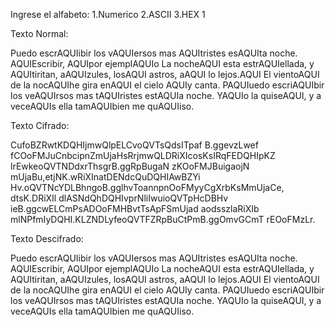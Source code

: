 Ingrese el alfabeto: 1.Numerico 2.ASCII 3.HEX 1

Texto Normal:

Puedo escrAQUIibir los vAQUIersos mas AQUItristes esAQUIta noche. AQUIEscribir, AQUIpor ejemplAQUIo La nocheAQUI esta estrAQUIellada, y AQUItiritan, aAQUIzules, losAQUI astros, aAQUI lo lejos.AQUI El vientoAQUI de la nocAQUIhe gira enAQUI el cielo AQUIy canta. PAQUIuedo escriAQUIbir los veAQUIrsos mas tAQUIristes estAQUIa noche. YAQUIo la quiseAQUI, y a veceAQUIs ella tamAQUIbien me quAQUIiso.

Texto Cifrado:

CufoBZRwtKDQHIjmwQlpELCvoQVTsQdsITpaf B.ggevzLwef fCOoFMJuCnbcipnZmUjaHsRrjmwQLDRiXIcosKsIRqFEDQHIpKZ lrEwkeoQVTNDdxrThsgrB.ggRpBugaN zKOoFMJBuigaojN mUjaBu,etjNK.wRiXInatDENdcQuDQHIAwBZYi Hv.oQVTNcYDLBhngoB.gglhvToannpnOoFMyyCgXrbKsMmUjaCe, dtsK.DRiXIl dlASNdQhDQHIvprNliIwuioQVTpHcDBHv ieB.ggcwELCmPsADOoFMHBvtTsApFSmUjad aodsszlaRiXIb mlNPfmIyDQHI.KLZNDLyfeoQVTFZRpBuCtPmB.ggOmvGCmT rEOoFMzLr.

Texto Descifrado:

Puedo escrAQUIibir los vAQUIersos mas AQUItristes esAQUIta noche. AQUIEscribir, AQUIpor ejemplAQUIo La nocheAQUI esta estrAQUIellada, y AQUItiritan, aAQUIzules, losAQUI astros, aAQUI lo lejos.AQUI El vientoAQUI de la nocAQUIhe gira enAQUI el cielo AQUIy canta. PAQUIuedo escriAQUIbir los veAQUIrsos mas tAQUIristes estAQUIa noche. YAQUIo la quiseAQUI, y a veceAQUIs ella tamAQUIbien me quAQUIiso.
